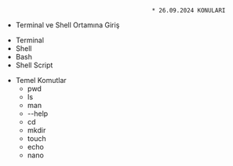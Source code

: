                                               * 26.09.2024 KONULARI

*  Terminal ve Shell Ortamına Giriş

  - Terminal
  - Shell
  - Bash
  - Shell Script

* Temel Komutlar
    - pwd
    - ls
    - man
    -  --help
    -  cd
    -  mkdir
    -  touch
    -  echo
    -  nano
